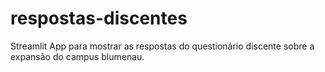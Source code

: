 # respostas-discentes
Streamlit App para mostrar as respostas do questionário discente sobre a expansão do campus blumenau. 
